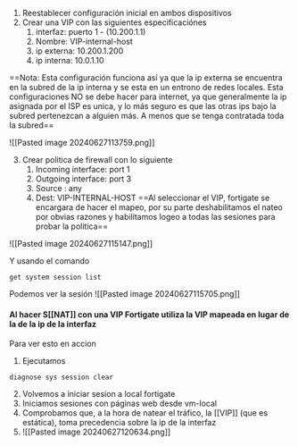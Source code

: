 1. Reestablecer configuración inicial en ambos dispositivos
2. Crear una VIP con las siguientes especificaciónes
	1. interfaz: puerto 1 - (10.200.1.1)
	2. Nombre: VIP-internal-host
	3. ip externa: 10.200.1.200
	4. ip interna: 10.0.1.10
	
==Nota: Esta configuración funciona así ya que  la ip externa se encuentra en la subred de la ip interna y se esta en un entrono de redes locales. Esta configuraciones NO se debe hacer para internet, ya que generalmente la ip asignada por el ISP es unica, y lo más seguro es que las otras ips bajo la subred pertenezcan a alguien más. A menos que se tenga contratada toda la subred==

![[Pasted image 20240627113759.png]]

3. Crear politica de firewall con lo siguiente
	1. Incoming interface: port 1
	2. Outgoing interface: port 3
	3. Source : any
	4. Dest: VIP-INTERNAL-HOST
==Al seleccionar el VIP, fortigate se encargara de hacer el mapeo, por su parte deshabilitamos el nateo por obvias razones y habilitamos logeo a todas las sesiones para probar la politica==

![[Pasted image 20240627115147.png]]


Y usando el comando 
```
get system session list
```
Podemos ver la sesión
![[Pasted image 20240627115705.png]]

#### Al hacer S[[NAT]] con una VIP Fortigate utiliza la VIP mapeada en lugar de la de la ip de la interfaz

Para ver esto en accion
1. Ejecutamos 
```
diagnose sys session clear
```
2. Volvemos a iniciar sesion a local fortigate
3. Iniciamos sesiones con páginas web desde vm-local
4. Comprobamos que, a la hora de natear el tráfico, la [[VIP]] (que es estática), toma precedencia sobre la ip de la interfaz 
5. ![[Pasted image 20240627120634.png]]